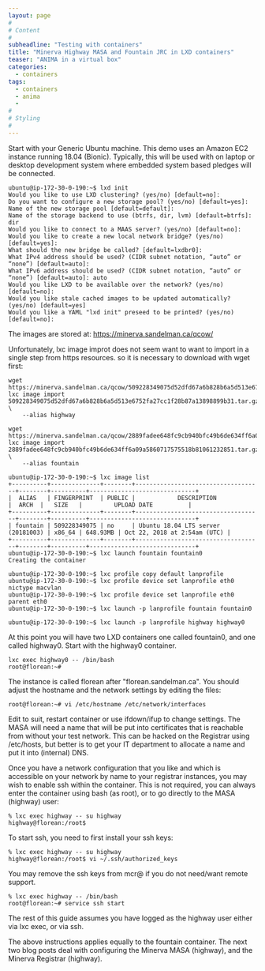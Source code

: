 ```yaml
---
layout: page
#
# Content
#
subheadline: "Testing with containers"
title: "Minerva Highway MASA and Fountain JRC in LXD containers"
teaser: "ANIMA in a virtual box"
categories:
  - containers
tags:
  - containers
  - anima
  -
#
# Styling
#
---
```


Start with your Generic Ubuntu machine.  This demo uses an Amazon EC2
instance running 18.04 (Bionic).  Typically, this will be used with on
laptop or desktop development system where embedded system based pledges
will be connected.

    ubuntu@ip-172-30-0-190:~$ lxd init
    Would you like to use LXD clustering? (yes/no) [default=no]:
    Do you want to configure a new storage pool? (yes/no) [default=yes]:
    Name of the new storage pool [default=default]:
    Name of the storage backend to use (btrfs, dir, lvm) [default=btrfs]: dir
    Would you like to connect to a MAAS server? (yes/no) [default=no]:
    Would you like to create a new local network bridge? (yes/no) [default=yes]:
    What should the new bridge be called? [default=lxdbr0]:
    What IPv4 address should be used? (CIDR subnet notation, “auto” or “none”) [default=auto]:
    What IPv6 address should be used? (CIDR subnet notation, “auto” or “none”) [default=auto]: auto
    Would you like LXD to be available over the network? (yes/no) [default=no]:
    Would you like stale cached images to be updated automatically? (yes/no) [default=yes]
    Would you like a YAML "lxd init" preseed to be printed? (yes/no) [default=no]:

The images are stored at:
    https://minerva.sandelman.ca/qcow/

Unfortunately, lxc image improt does not seem want to want to import in a
single step from https resources. so it is necessary to download with wget
first:

    wget https://minerva.sandelman.ca/qcow/509228349075d52dfd67a6b828b6a5d513e6752fa27cc1f28b87a13898899b31.tar.gz
    lxc image import 509228349075d52dfd67a6b828b6a5d513e6752fa27cc1f28b87a13898899b31.tar.gz \
        --alias highway

    wget https://minerva.sandelman.ca/qcow/2889fadee648fc9cb940bfc49b6de634ff6a09a5860717575518b81061232851.tar.gz
    lxc image import 2889fadee648fc9cb940bfc49b6de634ff6a09a5860717575518b81061232851.tar.gz \
        --alias fountain

    ubuntu@ip-172-30-0-190:~$ lxc image list
    +----------+--------------+--------+------------------------------------+--------+----------+------------------------------+
    |  ALIAS   | FINGERPRINT  | PUBLIC |            DESCRIPTION             |  ARCH  |   SIZE   |         UPLOAD DATE          |
    +----------+--------------+--------+------------------------------------+--------+----------+------------------------------+
    | fountain | 509228349075 | no     | Ubuntu 18.04 LTS server (20181003) | x86_64 | 648.93MB | Oct 22, 2018 at 2:54am (UTC) |
    +----------+--------------+--------+------------------------------------+--------+----------+------------------------------+
    ubuntu@ip-172-30-0-190:~$ lxc launch fountain fountain0
    Creating the container

    ubuntu@ip-172-30-0-190:~$ lxc profile copy default lanprofile
    ubuntu@ip-172-30-0-190:~$ lxc profile device set lanprofile eth0 nictype macvlan
    ubuntu@ip-172-30-0-190:~$ lxc profile device set lanprofile eth0 parent eth0
    ubuntu@ip-172-30-0-190:~$ lxc launch -p lanprofile fountain fountain0

    ubuntu@ip-172-30-0-190:~$ lxc launch -p lanprofile highway highway0

At this point you will have two LXD containers one called fountain0, and one
called highway0.  Start with the highway0 container.

    lxc exec highway0 -- /bin/bash
    root@florean:~#

The instance is called florean after "florean.sandelman.ca".  You should
adjust the hostname and the network settings by editing the files:

    root@florean:~# vi /etc/hostname /etc/network/interfaces

Edit to suit, restart container or use ifdown/ifup to change settings.
The MASA will need a name that will be put into certificates that is
reachable from without your test network.  This can be hacked on the
Registrar using /etc/hosts, but better is to get your IT department to
allocate a name and put it into (internal) DNS.

Once you have a network configuration that you like and which is accessible
on your network by name to your registrar instances, you may wish to enable
ssh within the container.  This is not required, you can always enter the
container using bash (as root), or to go directly to the MASA (highway) user:

    % lxc exec highway -- su highway
    highway@florean:/root$

To start ssh, you need to first install your ssh keys:

    % lxc exec highway -- su highway
    highway@florean:/root$ vi ~/.ssh/authorized_keys

You may remove the ssh keys from mcr@ if you do not need/want remote support.

    % lxc exec highway -- /bin/bash  
    root@florean:~# service ssh start

The rest of this guide assumes you have logged as the highway user either
via lxc exec, or via ssh.  

The above instructions applies equally to the fountain container.
The next two blog posts deal with configuring the Minerva MASA (highway), and
the Minerva Registrar (highway).




